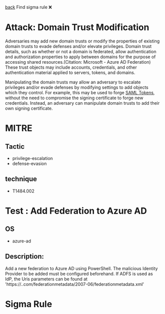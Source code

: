 
[back](../index.md)
Find sigma rule :x: 

# Attack: Domain Trust Modification 

Adversaries may add new domain trusts or modify the properties of existing domain trusts to evade defenses and/or elevate privileges. Domain trust details, such as whether or not a domain is federated, allow authentication and authorization properties to apply between domains for the purpose of accessing shared resources.(Citation: Microsoft - Azure AD Federation) These trust objects may include accounts, credentials, and other authentication material applied to servers, tokens, and domains.

Manipulating the domain trusts may allow an adversary to escalate privileges and/or evade defenses by modifying settings to add objects which they control. For example, this may be used to forge [SAML Tokens](https://attack.mitre.org/techniques/T1606/002), without the need to compromise the signing certificate to forge new credentials. Instead, an adversary can manipulate domain trusts to add their own signing certificate.

# MITRE
## Tactic
  - privilege-escalation
  - defense-evasion


## technique
  - T1484.002


# Test : Add Federation to Azure AD
## OS
  - azure-ad


## Description:
Add a new federation to Azure AD using PowerShell. The malicious Identity Provider to be added must be configured beforehand.
If ADFS is used as IdP, the Uris parameters can be found at 'https://<federationservice>.<domainname>.com/federationmetadata/2007-06/federationmetadata.xml'


# Sigma Rule

